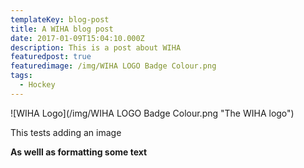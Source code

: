 ```yaml
---
templateKey: blog-post
title: A WIHA blog post
date: 2017-01-09T15:04:10.000Z
description: This is a post about WIHA
featuredpost: true
featuredimage: /img/WIHA LOGO Badge Colour.png
tags:
  - Hockey
---
```

![WIHA Logo](/img/WIHA LOGO Badge Colour.png "The WIHA logo")

This tests adding an image



**As welll as formatting some text**
